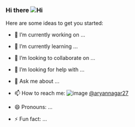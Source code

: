 ### Hi there ![Hi](https://github.com/aryannagar/aryannagar/assets/40473422/b61b4022-7c44-43cb-ac42-c9f30914bede)



<!--
**aryannagar/aryannagar** is a ✨ _special_ ✨ repository because its `README.md` (this file) appears on your GitHub profile.-->

Here are some ideas to get you started:

- 🔭 I’m currently working on ...
- 🌱 I’m currently learning ...
- 👯 I’m looking to collaborate on ...
- 🤔 I’m looking for help with ...
- 💬 Ask me about ...
- 📫 How to reach me: ![image](https://github.com/aryannagar/aryannagar/assets/40473422/386c32bf-1d31-41a7-8b13-4b2ba7b58645) <a href="https://www.twitter.com/aryannagar27">@aryannagar27</a>

- 😄 Pronouns: ...
- ⚡ Fun fact: ...
